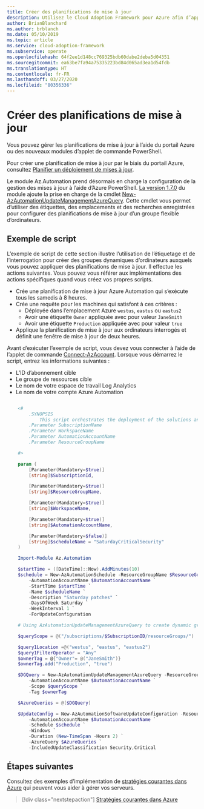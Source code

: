 ```yaml
---
title: Créer des planifications de mise à jour
description: Utilisez le Cloud Adoption Framework pour Azure afin d’apprendre à gérer les planifications de mise à jour à l’aide du portail Azure ou des nouveaux modules d’applet de commande PowerShell.
author: BrianBlanchard
ms.author: brblanch
ms.date: 05/10/2019
ms.topic: article
ms.service: cloud-adoption-framework
ms.subservice: operate
ms.openlocfilehash: 64f2ee1d148cc769325bdb60dabe2deba5d04351
ms.sourcegitcommit: ea63be7fa94a75335223bd84d065ad3ea1d54fdb
ms.translationtype: HT
ms.contentlocale: fr-FR
ms.lasthandoff: 03/27/2020
ms.locfileid: "80356336"
---
```

# <a name="create-update-schedules"></a>Créer des planifications de mise à jour

Vous pouvez gérer les planifications de mise à jour à l’aide du portail Azure ou des nouveaux modules d’applet de commande PowerShell.

Pour créer une planification de mise à jour par le biais du portail Azure, consultez [Planifier un déploiement de mises à jour](https://docs.microsoft.com/azure/automation/automation-tutorial-update-management#schedule-an-update-deployment).

Le module Az.Automation prend désormais en charge la configuration de la gestion des mises à jour à l’aide d’Azure PowerShell. [La version 1.7.0](https://www.powershellgallery.com/packages/Az/1.7.0) du module ajoute la prise en charge de la cmdlet [New-AzAutomationUpdateManagementAzureQuery](https://docs.microsoft.com/powershell/module/az.automation/new-azautomationupdatemanagementazurequery?view=azps-1.7.0). Cette cmdlet vous permet d’utiliser des étiquettes, des emplacements et des recherches enregistrées pour configurer des planifications de mise à jour d’un groupe flexible d’ordinateurs.

## <a name="example-script"></a>Exemple de script

L’exemple de script de cette section illustre l’utilisation de l’étiquetage et de l’interrogation pour créer des groupes dynamiques d’ordinateurs auxquels vous pouvez appliquer des planifications de mise à jour. Il effectue les actions suivantes. Vous pouvez vous référer aux implémentations des actions spécifiques quand vous créez vos propres scripts.

- Crée une planification de mise à jour Azure Automation qui s’exécute tous les samedis à 8 heures.
- Crée une requête pour les machines qui satisfont à ces critères :
  - Déployée dans l’emplacement Azure `westus`, `eastus` ou `eastus2`
  - Avoir une étiquette `Owner` appliquée avec pour valeur `JaneSmith`
  - Avoir une étiquette `Production` appliquée avec pour valeur `true`
- Applique la planification de mise à jour aux ordinateurs interrogés et définit une fenêtre de mise à jour de deux heures.

Avant d’exécuter l’exemple de script, vous devez vous connecter à l’aide de l’applet de commande [Connect-AzAccount](https://docs.microsoft.com/powershell/module/az.accounts/connect-azaccount?view=azps-2.1.0). Lorsque vous démarrez le script, entrez les informations suivantes :

- L’ID d’abonnement cible
- Le groupe de ressources cible
- Le nom de votre espace de travail Log Analytics
- Le nom de votre compte Azure Automation

```powershell

    <#
        .SYNOPSIS
            This script orchestrates the deployment of the solutions and the agents.
        .Parameter SubscriptionName
        .Parameter WorkspaceName
        .Parameter AutomationAccountName
        .Parameter ResourceGroupName

    #>

    param (
        [Parameter(Mandatory=$true)]
        [string]$SubscriptionId,

        [Parameter(Mandatory=$true)]
        [string]$ResourceGroupName,

        [Parameter(Mandatory=$true)]
        [string]$WorkspaceName,

        [Parameter(Mandatory=$true)]
        [string]$AutomationAccountName,

        [Parameter(Mandatory=$false)]
        [string]$scheduleName = "SaturdayCriticalSecurity"
    )

    Import-Module Az.Automation

    $startTime = ([DateTime]::Now).AddMinutes(10)
    $schedule = New-AzAutomationSchedule -ResourceGroupName $ResourceGroupName `
        -AutomationAccountName $AutomationAccountName `
        -StartTime $startTime `
        -Name $scheduleName `
        -Description "Saturday patches" `
        -DaysOfWeek Saturday `
        -WeekInterval 1 `
        -ForUpdateConfiguration

    # Using AzAutomationUpdateManagementAzureQuery to create dynamic groups.

    $queryScope = @("/subscriptions/$SubscriptionID/resourceGroups/")

    $query1Location =@("westus", "eastus", "eastus2")
    $query1FilterOperator = "Any"
    $ownerTag = @{"Owner"= @("JaneSmith")}
    $ownerTag.add("Production", "true")

    $DGQuery = New-AzAutomationUpdateManagementAzureQuery -ResourceGroupName $ResourceGroupName `
        -AutomationAccountName $AutomationAccountName `
        -Scope $queryScope `
        -Tag $ownerTag

    $AzureQueries = @($DGQuery)

    $UpdateConfig = New-AzAutomationSoftwareUpdateConfiguration -ResourceGroupName $ResourceGroupName `
        -AutomationAccountName $AutomationAccountName `
        -Schedule $schedule `
        -Windows `
        -Duration (New-TimeSpan -Hours 2) `
        -AzureQuery $AzureQueries `
        -IncludedUpdateClassification Security,Critical
```

## <a name="next-steps"></a>Étapes suivantes

Consultez des exemples d’implémentation de [stratégies courantes dans Azure](./common-policies.md) qui peuvent vous aider à gérer vos serveurs.

> [!div class="nextstepaction"]
> [Stratégies courantes dans Azure](./common-policies.md)
